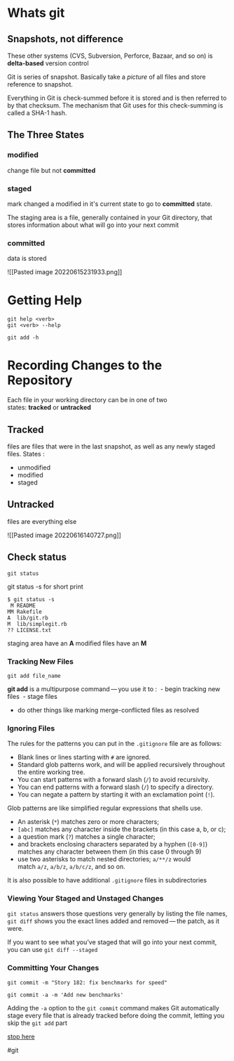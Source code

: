 # Whats git 

## Snapshots, not difference 

These other systems (CVS, Subversion, Perforce, Bazaar, and so on) is **delta-based** version control 

Git is series of snapshot. Basically take a *picture* of all files and store reference to snapshot. 

Everything in Git is check-summed before it is stored and is then referred to by that checksum. The mechanism that Git uses for this check-summing is called a SHA-1 hash.


## The Three States
### modified 
change file but not **committed**
### staged
mark changed a modified in it's current state to go to **committed** state.

The staging area is a file, generally contained in your Git directory, that stores information about what will go into your next commit

### committed
data is stored 


![[Pasted image 20220615231933.png]]


# Getting Help
```console
git help <verb>
git <verb> --help

git add -h
```

# Recording Changes to the Repository
Each file in your working directory can be in one of two states: **tracked** or **untracked**
## Tracked 
files are files that were in the last snapshot, as well as any newly staged files.
States : 
- unmodified
- modified
- staged

## Untracked
files are everything else

![[Pasted image 20220616140727.png]]


## Check status 
```console
git status
```
git status -s for short print 

```console
$ git status -s
 M README
MM Rakefile
A  lib/git.rb
M  lib/simplegit.rb
?? LICENSE.txt
```

staging area have an **A**
modified files have an **M**



### Tracking New Files
```console
git add file_name
```
**git add** is a multipurpose command — you use it to : 
 - begin tracking new files
 - stage files
 - do other things like marking merge-conflicted files as resolved


### Ignoring Files

The rules for the patterns you can put in the `.gitignore` file are as follows:

-   Blank lines or lines starting with `#` are ignored.    
-   Standard glob patterns work, and will be applied recursively throughout the entire working tree.    
-   You can start patterns with a forward slash (`/`) to avoid recursivity.    
-   You can end patterns with a forward slash (`/`) to specify a directory.    
-   You can negate a pattern by starting it with an exclamation point (`!`).

Glob patterns are like simplified regular expressions that shells use.
- An asterisk (`*`) matches zero or more characters;
- `[abc]` matches any character inside the brackets (in this case a, b, or c);
- a question mark (`?`) matches a single character;
- and brackets enclosing characters separated by a hyphen (`[0-9]`) matches any character between them (in this case 0 through 9)
- use two asterisks to match nested directories; `a/**/z` would match `a/z`, `a/b/z`, `a/b/c/z`, and so on.

It is also possible to have additional `.gitignore` files in subdirectories


### Viewing Your Staged and Unstaged Changes

`git status` answers those questions very generally by listing the file names,
`git diff` shows you the exact lines added and removed — the patch, as it were.


If you want to see what you’ve staged that will go into your next commit, you can use `git diff --staged`

### Committing Your Changes

```console
git commit -m "Story 182: fix benchmarks for speed"
```

```console
git commit -a -m 'Add new benchmarks'
```

Adding the `-a` option to the `git commit` command makes Git automatically stage every file that is already tracked before doing the commit, letting you skip the `git add` part









[stop here](https://git-scm.com/book/en/v2/Git-Basics-Recording-Changes-to-the-Repository)

















#git